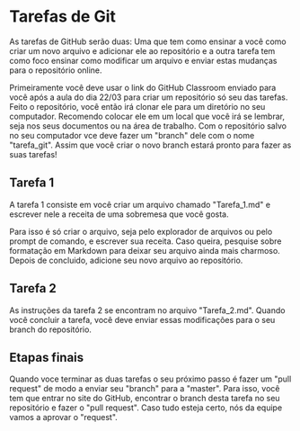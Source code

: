# Tarefas de Git

As tarefas de GitHub serão duas: Uma que tem como ensinar a você como criar um novo arquivo e adicionar ele ao repositório e a outra tarefa tem como foco ensinar como modificar um arquivo e enviar estas mudanças para o repositório online.

Primeiramente você deve usar o link do GitHub Classroom enviado para você após a aula do dia 22/03 para criar um repositório só seu das tarefas. Feito o repositório, você então irá clonar ele para um diretório no seu computador. Recomendo colocar ele em um local que você irá se lembrar, seja nos seus documentos ou na área de trabalho. Com o repositório salvo no seu computador vce deve fazer um "branch" dele com o nome "tarefa_git". Assim que você criar o novo branch estará pronto para fazer as suas tarefas!

## Tarefa 1

A tarefa 1 consiste em você criar um arquivo chamado "Tarefa_1.md" e escrever nele a receita de uma sobremesa que você gosta.

Para isso é só criar o arquivo, seja pelo explorador de arquivos ou pelo prompt de comando, e escrever sua receita. Caso queira, pesquise sobre formatação em Markdown para deixar seu arquivo ainda mais charmoso. Depois de concluido, adicione seu novo arquivo ao repositório.


## Tarefa 2

As instruções da tarefa 2 se encontram no arquivo "Tarefa_2.md". Quando você concluir a tarefa, você deve enviar essas modificações para o seu branch do repositório.

## Etapas finais

Quando voce terminar as duas tarefas o seu próximo passo é fazer um "pull request" de modo a enviar seu "branch" para a "master". Para isso, você tem que entrar no site do GitHub, encontrar o branch desta tarefa no seu repositório e fazer o "pull request". Caso tudo esteja certo, nós da equipe vamos a aprovar o "request".